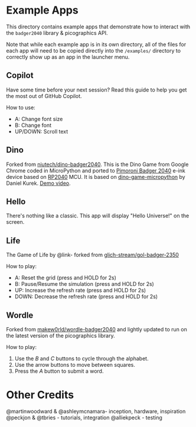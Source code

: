 # Example Apps

This directory contains example apps that demonstrate how to interact with the `badger2040` library & picographics API.

Note that while each example app is in its own directory, all of the files for each app will need to be copied directly into the `/examples/` directory to correctly show up as an app in the launcher menu.

## Copilot
Have some time before your next session? Read this guide to help you get the most out of GitHub Copilot.

How to use:
- A: Change font size
- B: Change font
- UP/DOWN: Scroll text

## Dino
Forked from [niutech/dino-badger2040](https://github.com/niutech/dino-badger2040). This is the Dino Game from Google Chrome coded in MicroPython and ported to [Pimoroni Badger 2040](https://shop.pimoroni.com/products/badger-2040) e-ink device based on [RP2040](https://www.raspberrypi.com/products/rp2040/) MCU. It is based on [dino-game-micropython](https://github.com/danielkurek/dino-game-micropython) by Daniel Kurek. [Demo video](https://twitter.com/niu_tech/status/1598804559270486033).

## Hello
There's nothing like a classic. This app will display "Hello Universe!" on the screen.

## Life
The Game of Life by @link- forked from [glich-stream/gol-badger-2350](https://github.com/glich-stream/gol-badger-2350)

How to play:
- A: Reset the grid (press and HOLD for 2s)
- B: Pause/Resume the simulation (press and HOLD for 2s)
- UP: Increase the refresh rate (press and HOLD for 2s)
- DOWN: Decrease the refresh rate (press and HOLD for 2s)

## Wordle
Forked from [makew0rld/wordle-badger2040](https://github.com/makew0rld/wordle-badger2040) and lightly updated to run on the latest version of the picographics library.

How to play:
1. Use the *B* and *C* buttons to cycle through the alphabet.
2. Use the arrow buttons to move between squares.
3. Press the *A* button to submit a word.

# Other Credits
@martinwoodward & @ashleymcnamara- inception, hardware, inspiration
@peckjon & @tbries - tutorials, integration
@alliekpeck - testing